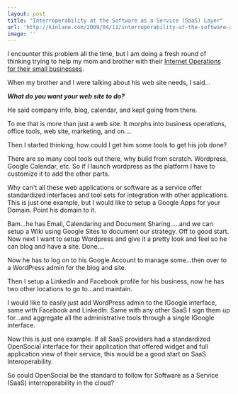 ```yaml
---
layout: post
title: "Interroperability at the Software as a Service (SaaS) Layer"
url: 'http://kinlane.com/2009/04/11/interroperability-at-the-software-as-a-service-saas-layer/'
image: ''
---
```


I encounter this problem all the time, but I am doing a fresh round of thinking trying to help my mom and brother with their [Internet Operations for their small businesses][1].

When my brother and I were talking about his web site needs, I said...

_**What do you want your web site to do?**_

He said company info, blog, calendar, and kept going from there.

To me that is more than just a web site. It morphs into business operations, office tools, web site, marketing, and on....

Then I started thinking, how could I get him some tools to get his job done?

There are so many cool tools out there, why build from scratch. Wordpress, Google Calendar, etc. So if I launch wordpress as the platform I have to customize it to add the other parts.

Why can't all these web applications or software as a service offer standardized interfaces and tool sets for integration with other applications. This is just one example, but I would like to setup a Google Apps for your Domain. Point his domain to it.

Bam...he has Email, Calendaring and Document Sharing.....and we can setup a Wiki using Google Sites to document our strategy. Off to good start. Now next I want to setup Wordpress and give it a pretty look and feel so he can blog and have a site. Done....

Now he has to log on to his Google Account to manage some...then over to a WordPress admin for the blog and site.

Then I setup a LinkedIn and Facebook profile for his business, now he has two other locations to go to...and maintain.

I would like to easily just add WordPress admin to the IGoogle interface, same with Facebook and LinkedIn. Same with any other SaaS I sign them up for...and aggregate all the administrative tools through a single IGoogle interface.

Now this is just one example. If all SaaS providers had a standardized OpenSocial interface for their application that offered widget and full application view of their service, this would be a good start on SaaS Interoperability.

So could OpenSocial be the standard to follow for Software as a Service (SaaS) interroperability in the cloud?

   [1]: http://www.kinlane.com/?p=528
